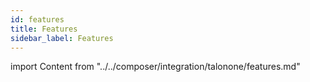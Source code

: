 ```yaml
---
id: features
title: Features
sidebar_label: Features
---
```


import Content from "../../composer/integration/talonone/features.md"

<Content />